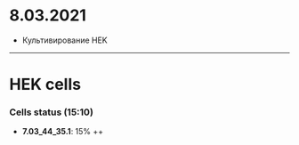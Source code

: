 8.03.2021
==========

- Культивирование HEK

---

# HEK cells
### Cells status (15:10)
- **7.03_44_35.1**: 15% ++
